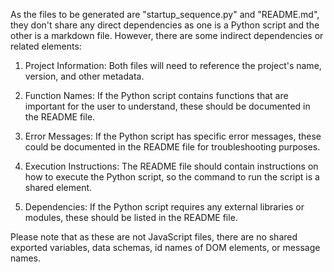 As the files to be generated are "startup_sequence.py" and "README.md", they don't share any direct dependencies as one is a Python script and the other is a markdown file. However, there are some indirect dependencies or related elements:

1. Project Information: Both files will need to reference the project's name, version, and other metadata.

2. Function Names: If the Python script contains functions that are important for the user to understand, these should be documented in the README file.

3. Error Messages: If the Python script has specific error messages, these could be documented in the README file for troubleshooting purposes.

4. Execution Instructions: The README file should contain instructions on how to execute the Python script, so the command to run the script is a shared element.

5. Dependencies: If the Python script requires any external libraries or modules, these should be listed in the README file.

Please note that as these are not JavaScript files, there are no shared exported variables, data schemas, id names of DOM elements, or message names.